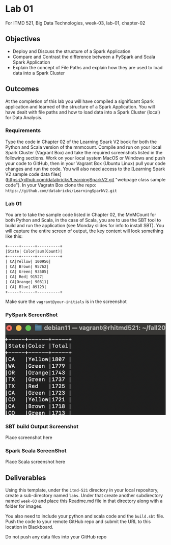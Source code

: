 # Lab 01

For ITMD 521, Big Data Technologies, week-03, lab-01, chapter-02

## Objectives

* Deploy and Discuss the structure of a Spark Application
* Compare and Contrast the difference between a PySpark and Scala Spark Application
* Explain the concept of File Paths and explain how they are used to load data into
a Spark Cluster

## Outcomes

At the completion of this lab you will have compiled a significant Spark
application and learned of the structure of a Spark Application. You will have dealt with file paths and how to load data into a Spark Cluster (local) for Data
Analysis.

### Requirements

Type the code in Chapter 02 of the Learning Spark V2 book for both the Python and Scala version of the mnmcount. Compile and run on your local Spark Cluster (Vagrant Box) and take the required screenshots listed in the following sections. Work on your local system MacOS or Windows and push your code to GitHub, then in your Vagrant Box (Ubuntu Linux) pull your code changes and run the code.
You will also need access to the [Learning Spark V2 sample code data files]
(https://github.com/databricks/LearningSparkV2.git "webpage class sample code"). In
your Vagratn Box clone the repo:
`https://github.com/databricks/LearningSparkV2.git`

### Lab 01

You are to take the sample code listed in Chapter 02, the MnMCount for both Python and Scala, in the case of Scala, you are to use the SBT tool to build and run the application (see Monday slides for info to install SBT). You will capture the entire screen of output, the key content will look something like this:

```
+-----+------+----------+
|State| Color|sum(Count)|
+-----+------+----------+
| CA|Yellow| 100956|
| CA| Brown| 95762|
| CA| Green| 93505|
| CA| Red| 91527|
| CA|Orange| 90311|
| CA| Blue| 89123|
+-----+------+----------+
```

Make sure the `vagrant@your-initials` is in the screenshot

### PySpark ScreenShot

![*pyspark output*](./images/pyspark%20output.png "pyspark output")

### SBT build Output Screenshot

Place screenshot here

### Spark Scala ScreenShot

Place Scala screenshot here

## Deliverables

Using this template, under the `itmd-521` directory in your local repository, create a sub-directory named `labs`. Under that create another subdirectory named `week-03` and place this Readme.md file in that directory along with a folder for
images.

You also need to include your python and scala code and the `build.sbt` file. Push the code to your remote GitHub repo and submit the URL to this location in
Blackboard.

Do not push any data files into your GitHub repo
